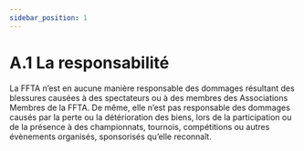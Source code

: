 ```yaml
---
sidebar_position: 1
---
```


# A.1 La responsabilité

La FFTA n’est en aucune manière responsable des dommages résultant des blessures causées à des
spectateurs ou à des membres des Associations Membres de la FFTA. De même, elle n’est pas
responsable des dommages causés par la perte ou la détérioration des biens, lors de la participation ou
de la présence à des championnats, tournois, compétitions ou autres évènements organisés, sponsorisés
qu’elle reconnaît.
